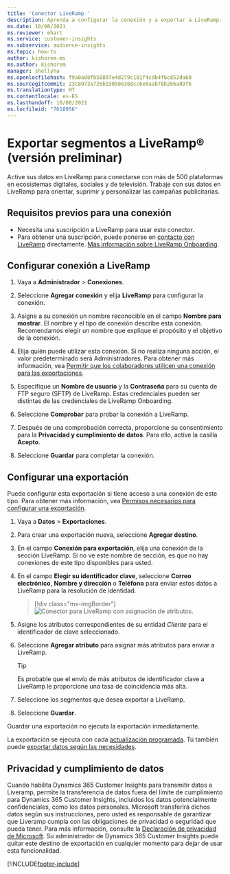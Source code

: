 ```yaml
---
title: 'Conector LiveRamp '
description: Aprenda a configurar la conexión y a exportar a LiveRamp.
ms.date: 10/08/2021
ms.reviewer: mhart
ms.service: customer-insights
ms.subservice: audience-insights
ms.topic: how-to
author: kishorem-ms
ms.author: kishorem
manager: shellyha
ms.openlocfilehash: f9a0a88fb58897e4d279c181f4cdb4f6c852da60
ms.sourcegitcommit: 23c8973a726b15050e368cc6e0aab78b266a89f6
ms.translationtype: HT
ms.contentlocale: es-ES
ms.lasthandoff: 10/08/2021
ms.locfileid: "7618956"
---
```

# <a name="export-segments-to-liverampreg-preview"></a>Exportar segmentos a LiveRamp&reg; (versión preliminar)

Active sus datos en LiveRamp para conectarse con más de 500 plataformas en ecosistemas digitales, sociales y de televisión. Trabaje con sus datos en LiveRamp para orientar, suprimir y personalizar las campañas publicitarias.

## <a name="prerequisites-for-a-connection"></a>Requisitos previos para una conexión

- Necesita una suscripción a LiveRamp para usar este conector.
- Para obtener una suscripción, puede ponerse en [contacto con LiveRamp](https://liveramp.com/contact/) directamente. [Más información sobre LiveRamp Onboarding](https://liveramp.com/our-platform/data-onboarding/).

## <a name="set-up-connection-to-liveramp"></a>Configurar conexión a LiveRamp

1. Vaya a **Administrador** > **Conexiones**.

1. Seleccione **Agregar conexión** y elija **LiveRamp** para configurar la conexión.

1. Asigne a su conexión un nombre reconocible en el campo **Nombre para mostrar**. El nombre y el tipo de conexión describe esta conexión. Recomendamos elegir un nombre que explique el propósito y el objetivo de la conexión.

1. Elija quién puede utilizar esta conexión. Si no realiza ninguna acción, el valor predeterminado será Administradores. Para obtener más información, vea [Permitir que los colaboradores utilicen una conexión para las exportaciones](connections.md#allow-contributors-to-use-a-connection-for-exports).

1. Especifique un **Nombre de usuario** y la **Contraseña** para su cuenta de FTP seguro (SFTP) de LiveRamp.
Estas credenciales pueden ser distintas de las credenciales de LiveRamp Onboarding.

1. Seleccione **Comprobar** para probar la conexión a LiveRamp.

1. Después de una comprobación correcta, proporcione su consentimiento para la **Privacidad y cumplimiento de datos**. Para ello, active la casilla **Acepto**.

1. Seleccione **Guardar** para completar la conexión.

## <a name="configure-an-export"></a>Configurar una exportación

Puede configurar esta exportación si tiene acceso a una conexión de este tipo. Para obtener más información, vea [Permisos necesarios para configurar una exportación](export-destinations.md#set-up-a-new-export).

1. Vaya a **Datos** > **Exportaciones**.

1. Para crear una exportación nueva, seleccione **Agregar destino**.

1. En el campo **Conexión para exportación**, elija una conexión de la sección LiveRamp. Si no ve este nombre de sección, es que no hay conexiones de este tipo disponibles para usted.

1. En el campo **Elegir su identificador clave**, seleccione **Correo electrónico**, **Nombre y dirección** o **Teléfono** para enviar estos datos a LiveRamp para la resolución de identidad.
   > [!div class="mx-imgBorder"]
   > ![Conector para LiveRamp con asignación de atributos.](media/export-liveramp-segments.png "Conector para LiveRamp con asignación de atributos")

1. Asigne los atributos correspondientes de su entidad *Cliente* para el identificador de clave seleccionado.

1. Seleccione **Agregar atributo** para asignar más atributos para enviar a LiveRamp.

   > [!TIP]
   > Es probable que el envío de más atributos de identificador clave a LiveRamp le proporcione una tasa de coincidencia más alta.

1. Seleccione los segmentos que desea exportar a LiveRamp.

1. Seleccione **Guardar**.

Guardar una exportación no ejecuta la exportación inmediatamente.

La exportación se ejecuta con cada [actualización programada](system.md#schedule-tab). Tú también puede [exportar datos según las necesidades](export-destinations.md#run-exports-on-demand). 


## <a name="data-privacy-and-compliance"></a>Privacidad y cumplimiento de datos

Cuando habilita Dynamics 365 Customer Insights para transmitir datos a Liveramp, permite la transferencia de datos fuera del límite de cumplimiento para Dynamics 365 Customer Insights, incluidos los datos potencialmente confidenciales, como los datos personales. Microsoft transferirá dichos datos según sus instrucciones, pero usted es responsable de garantizar que Liveramp cumpla con las obligaciones de privacidad o seguridad que pueda tener. Para más información, consulte la [Declaración de privacidad de Microsoft](https://go.microsoft.com/fwlink/?linkid=396732).
Su administrador de Dynamics 365 Customer Insights puede quitar este destino de exportación en cualquier momento para dejar de usar esta funcionalidad.

[!INCLUDE[footer-include](../includes/footer-banner.md)]
